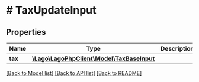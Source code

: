 # # TaxUpdateInput

## Properties

Name | Type | Description | Notes
------------ | ------------- | ------------- | -------------
**tax** | [**\Lago\LagoPhpClient\Model\TaxBaseInput**](TaxBaseInput.md) |  |

[[Back to Model list]](../../README.md#models) [[Back to API list]](../../README.md#endpoints) [[Back to README]](../../README.md)
